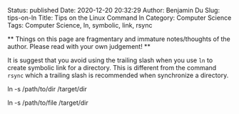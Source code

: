 Status: published
Date: 2020-12-20 20:32:29
Author: Benjamin Du
Slug: tips-on-ln
Title: Tips on the Linux Command ln
Category: Computer Science
Tags: Computer Science, ln, symbolic, link, rsync

**
Things on this page are fragmentary and immature notes/thoughts of the author.
Please read with your own judgement!
**

It is suggest that you avoid using the trailing slash 
when you use `ln` to create symbolic link for a directory. 
This is different from the command `rsync` 
which a trailing slash is recommended when synchronize a directory.

ln -s /path/to/dir /target/dir

ln -s /path/to/file /target/dir 